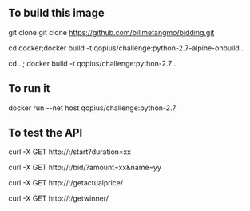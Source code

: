 ## To build this image
git clone git clone https://github.com/billmetangmo/bidding.git

cd docker;docker build -t qopius/challenge:python-2.7-alpine-onbuild .

cd ..; docker build -t qopius/challenge:python-2.7 .

## To run it
docker run --net host qopius/challenge:python-2.7

## To test the API
curl -X GET http://<IP>:<PORT>/start?duration=xx
 
curl -X GET http://<IP>:<PORT>/bid/<id>?amount=xx&name=yy
 
curl -X GET http://<IP>:<PORT>/getactualprice/<id>
 
curl -X GET http://<IP>:<PORT>/getwinner/<id>
 

